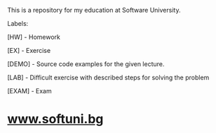 This is a repository for my education at Software University.

Labels:

[HW] - Homework

[EX] - Exercise

[DEMO] - Source code examples for the given lecture.

[LAB] - Difficult exercise with described steps for solving the problem

[EXAM] - Exam


# www.softuni.bg
